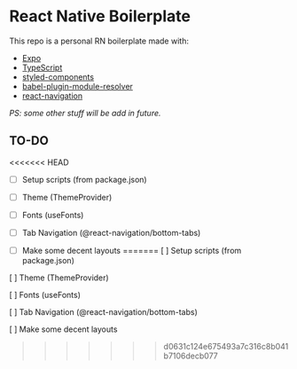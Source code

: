 # React Native Boilerplate

This repo is a personal RN boilerplate made with:

- [Expo](https://expo.dev)
- [TypeScript](https://typescriptlang.org/)
- [styled-components](https://styled-components.com)
- [babel-plugin-module-resolver](https://www.npmjs.com/package/babel-plugin-module-resolver)
- [react-navigation](https://reactnavigation.org/)

_PS: some other stuff will be add in future._

## TO-DO

<<<<<<< HEAD
- [ ] Setup scripts (from package.json)

- [ ] Theme (ThemeProvider)

- [ ] Fonts (useFonts)

- [ ] Tab Navigation (@react-navigation/bottom-tabs)

- [ ] Make some decent layouts
=======
[ ] Setup scripts (from package.json)

[ ] Theme (ThemeProvider)

[ ] Fonts (useFonts)

[ ] Tab Navigation (@react-navigation/bottom-tabs)

[ ] Make some decent layouts
>>>>>>> d0631c124e675493a7c316c8b041b7106decb077
